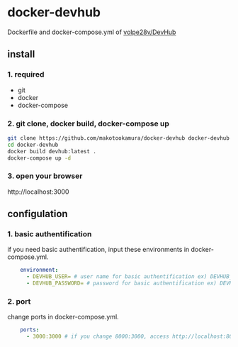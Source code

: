 # docker-devhub
Dockerfile and docker-compose.yml of [volpe28v/DevHub](https://github.com/volpe28v/DevHub)

## install

### 1. required

 - git
 - docker
 - docker-compose

### 2. git clone, docker build, docker-compose up

```bash
git clone https://github.com/makotookamura/docker-devhub docker-devhub
cd docker-devhub
docker build devhub:latest .
docker-compose up -d
```

### 3. open your browser

http://localhost:3000

## configulation

### 1. basic authentification

if you need basic authentification, input these environments in docker-compose.yml.

```docker-compose.yml
    environment:
      - DEVHUB_USER= # user name for basic authentification ex) DEVHUB_USER=foo
      - DEVHUB_PASSWORD= # password for basic authentification ex) DEVHUB_PASSWORD=bar
```

### 2. port

change ports in docker-compose.yml.

```docker-compose.yml
    ports: 
      - 3000:3000 # if you change 8000:3000, access http://localhost:8000
```
